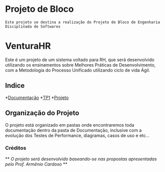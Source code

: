 # **Projeto de Bloco**
	Este projeto se destina a realização do Projeto de Bloco de Engenharia Disciplinada de Softwares
    
# **VenturaHR**

Este é um projeto de um sistema voltado para RH, que será desenvolvido
utilizando os ensinamentos sobre Melhores Práticas de Desenvolvimento,
com a Metodologia do Processo Unificado utilizando ciclo de vida Ágil.

## Indice

*[Documentação](https://pages.github.com/)
*[TP1](https://pages.github.com/)
*[Projeto](https://pages.github.com/)

## Organização do Projeto

O projeto está organizado em pastas onde encontraremos toda documentação
dentro da pasta de Documentação, inclusive com a evolução dos Testes de
Performance, diagramas, casos de uso e etc...


### Créditos

** _O projeto será desenvolvido baseando-se nas propostas apresentadas pelo
Prof. Armênio Cardoso_ **
